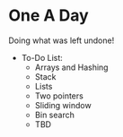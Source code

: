 # One A Day

Doing what was left undone!

- To-Do List:
  - Arrays and Hashing
  - Stack
  - Lists
  - Two pointers
  - Sliding window
  - Bin search
  - TBD
